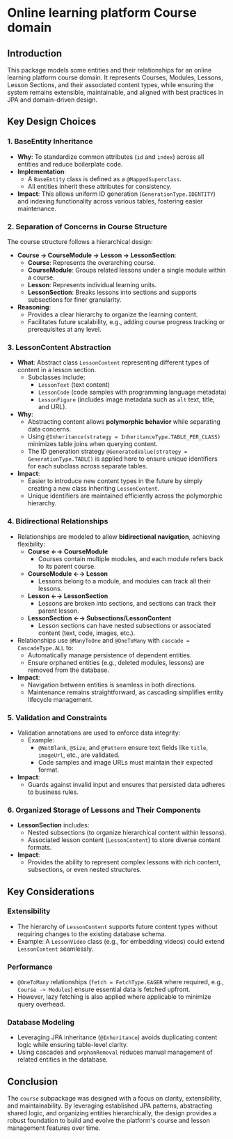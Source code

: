 # Online learning platform Course domain

## Introduction

This package models some entities and their relationships for an online learning platform course domain. It represents
Courses, Modules, Lessons, Lesson Sections, and their associated content types, while
ensuring the system remains extensible, maintainable, and aligned with best practices in JPA and domain-driven design.

## Key Design Choices

### 1. **BaseEntity Inheritance**

- **Why**: To standardize common attributes (`id` and `index`) across all entities and reduce boilerplate code.
- **Implementation**:
    - A `BaseEntity` class is defined as a `@MappedSuperclass`.
    - All entities inherit these attributes for consistency.
- **Impact**: This allows uniform ID generation (`GenerationType.IDENTITY`) and indexing functionality across various
  tables, fostering easier maintenance.

### 2. **Separation of Concerns in Course Structure**

The course structure follows a hierarchical design:

- **Course → CourseModule → Lesson → LessonSection**:
    - **Course**: Represents the overarching course.
    - **CourseModule**: Groups related lessons under a single module within a course.
    - **Lesson**: Represents individual learning units.
    - **LessonSection**: Breaks lessons into sections and supports subsections for finer granularity.
- **Reasoning**:
    - Provides a clear hierarchy to organize the learning content.
    - Facilitates future scalability, e.g., adding course progress tracking or prerequisites at any level.

### 3. **LessonContent Abstraction**

- **What**: Abstract class `LessonContent` representing different types of content in a lesson section.
    - Subclasses include:
        - `LessonText` (text content)
        - `LessonCode` (code samples with programming language metadata)
        - `LessonFigure` (includes image metadata such as `alt` text, title, and URL).
- **Why**:
    - Abstracting content allows **polymorphic behavior** while separating data concerns.
    - Using `@Inheritance(strategy = InheritanceType.TABLE_PER_CLASS)` minimizes table joins when querying content.
    - The ID generation strategy `@GeneratedValue(strategy = GenerationType.TABLE)` is applied here to ensure unique
      identifiers for each subclass across separate tables.
- **Impact**:
    - Easier to introduce new content types in the future by simply creating a new class inheriting `LessonContent`.
    - Unique identifiers are maintained efficiently across the polymorphic hierarchy.

### 4. **Bidirectional Relationships**

- Relationships are modeled to allow **bidirectional navigation**, achieving flexibility:
    - **Course ←→ CourseModule**
        - Courses contain multiple modules, and each module refers back to its parent course.
    - **CourseModule ←→ Lesson**
        - Lessons belong to a module, and modules can track all their lessons.
    - **Lesson ←→ LessonSection**
        - Lessons are broken into sections, and sections can track their parent lesson.
    - **LessonSection ←→ Subsections/LessonContent**
        - Lesson sections can have nested subsections or associated content (text, code, images, etc.).
- Relationships use `@ManyToOne` and `@OneToMany` with `cascade = CascadeType.ALL` to:
    - Automatically manage persistence of dependent entities.
    - Ensure orphaned entities (e.g., deleted modules, lessons) are removed from the database.
- **Impact**:
    - Navigation between entities is seamless in both directions.
    - Maintenance remains straightforward, as cascading simplifies entity lifecycle management.

### 5. **Validation and Constraints**

- Validation annotations are used to enforce data integrity:
    - Example:
        - `@NotBlank`, `@Size`, and `@Pattern` ensure text fields like `title`, `imageUrl`, etc., are validated.
        - Code samples and image URLs must maintain their expected format.
- **Impact**:
    - Guards against invalid input and ensures that persisted data adheres to business rules.

### 6. **Organized Storage of Lessons and Their Components**

- **LessonSection** includes:
    - Nested subsections (to organize hierarchical content within lessons).
    - Associated lesson content (`LessonContent`) to store diverse content formats.
- **Impact**:
    - Provides the ability to represent complex lessons with rich content, subsections, or even nested structures.

## Key Considerations

### **Extensibility**

- The hierarchy of `LessonContent` supports future content types without requiring changes to the existing database
  schema.
- Example: A `LessonVideo` class (e.g., for embedding videos) could extend `LessonContent` seamlessly.

### **Performance**

- `@OneToMany` relationships (`fetch = FetchType.EAGER` where required, e.g., `Course -> Modules`) ensure essential data
  is fetched upfront.
- However, lazy fetching is also applied where applicable to minimize query overhead.

### **Database Modeling**

- Leveraging JPA inheritance (`@Inheritance`) avoids duplicating content logic while ensuring table-level clarity.
- Using cascades and `orphanRemoval` reduces manual management of related entities in the database.

## Conclusion

The `course` subpackage was designed with a focus on clarity, extensibility, and maintainability. By leveraging
established JPA patterns, abstracting shared logic, and organizing entities hierarchically, the design provides a robust
foundation to build and evolve the platform's course and lesson management features over time.